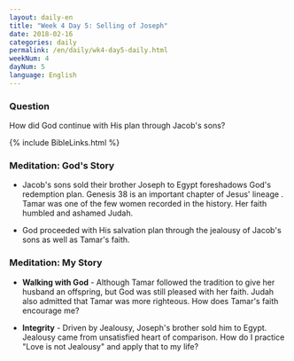 ```yaml
---
layout: daily-en
title: "Week 4 Day 5: Selling of Joseph"
date: 2018-02-16
categories: daily
permalink: /en/daily/wk4-day5-daily.html
weekNum: 4
dayNum: 5
language: English
---
```


### Question     
How did God continue with His plan through Jacob's sons?

{% include BibleLinks.html %} 

### Meditation: God's Story   
+ Jacob's sons sold their brother Joseph to Egypt foreshadows God's redemption plan. Genesis 38 is an important chapter of Jesus' lineage . Tamar was one of the few women recorded in the history. Her faith humbled and ashamed Judah. 

+ God proceeded with His salvation plan through the jealousy of Jacob's sons as well as Tamar's faith. 

### Meditation: My Story   
+ **Walking with God** - Although Tamar followed the tradition to give her husband an offspring, but God was still pleased with her faith. Judah also admitted that Tamar was more righteous. How does Tamar's faith encourage me? 

+ **Integrity** - Driven by Jealousy, Joseph's brother sold him to Egypt. Jealousy came from unsatisfied heart of comparison. How do I practice "Love is not Jealousy" and apply that to my life? 
